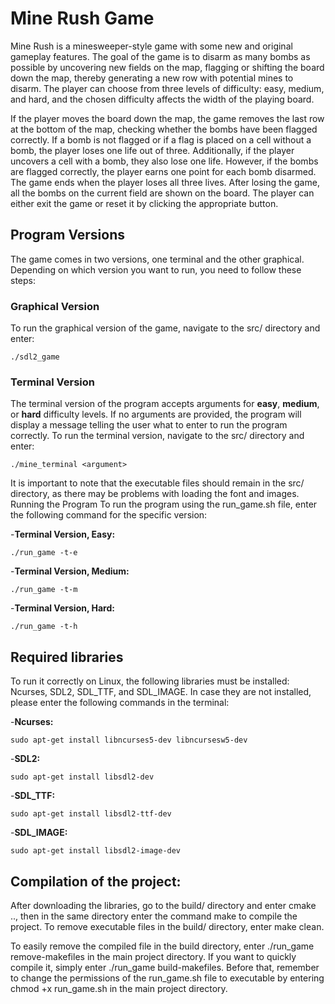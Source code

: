 # Mine Rush Game

Mine Rush is a minesweeper-style game with some new and original gameplay features. The goal of the game is to disarm as many bombs as possible by uncovering new fields on the map, flagging or shifting the board down the map, thereby generating a new row with potential mines to disarm. The player can choose from three levels of difficulty: easy, medium, and hard, and the chosen difficulty affects the width of the playing board.

If the player moves the board down the map, the game removes the last row at the bottom of the map, checking whether the bombs have been flagged correctly. If a bomb is not flagged or if a flag is placed on a cell without a bomb, the player loses one life out of three. Additionally, if the player uncovers a cell with a bomb, they also lose one life. However, if the bombs are flagged correctly, the player earns one point for each bomb disarmed. The game ends when the player loses all three lives. After losing the game, all the bombs on the current field are shown on the board. The player can either exit the game or reset it by clicking the appropriate button.

## Program Versions
The game comes in two versions, one terminal and the other graphical. Depending on which version you want to run, you need to follow these steps:



### Graphical Version
To run the graphical version of the game, navigate to the src/ directory and enter:
```
./sdl2_game
```
### Terminal Version
The terminal version of the program accepts arguments for **easy**, **medium**, or **hard** 	difficulty levels. If no arguments are provided, the program will display a message telling the user what to enter to run the program correctly. To run the terminal version, navigate to the src/ directory and enter:
```
./mine_terminal <argument>
```
	
It is important to note that the executable files should remain in the src/ directory, as there may be problems with loading the font and images.
Running the Program To run the program using the run_game.sh file, enter the following command for the specific version:

-**Terminal Version, Easy:**
```
./run_game -t-e
```

-**Terminal Version, Medium:**
```
./run_game -t-m
```

-**Terminal Version, Hard:**
```
./run_game -t-h
```

## Required libraries
To run it correctly on Linux, the following libraries must be installed: Ncurses, SDL2, SDL_TTF, and SDL_IMAGE. In case they are not installed, please enter the following commands in the terminal:

-**Ncurses:**
```
sudo apt-get install libncurses5-dev libncursesw5-dev
```

-**SDL2:**
```
sudo apt-get install libsdl2-dev
```
	
-**SDL_TTF:**
```
sudo apt-get install libsdl2-ttf-dev
```
	
-**SDL_IMAGE:**
```
sudo apt-get install libsdl2-image-dev
```
## Compilation of the project:
After downloading the libraries, go to the build/ directory and enter cmake .., then in the same directory enter the command make to compile the project.
To remove executable files in the build/ directory, enter make clean.

To easily remove the compiled file in the build directory, enter ./run_game remove-makefiles in the main project directory. If you want to quickly compile it, simply enter ./run_game build-makefiles. Before that, remember to change the permissions of the run_game.sh file to executable by entering chmod +x run_game.sh in the main project directory.








